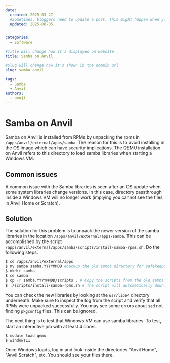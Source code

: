 ```yaml
---
date:
  created: 2025-03-27
  #Sometimes, bloggers need to update a post. This might happen when you make a mistake or when something changes that you need to reflect in the post. To indicate you have edited a post, you can include an updated date in the page header.
  updated: 2025-08-05


categories:
  - Software

#Title will change how it's displayed on website
title: Samba on Anvil

#Slug will change how it's shown in the domain url
slug: samba_anvil

tags:
  - Samba
  - Anvil
authors:
  - amaji
---
```


# Samba on Anvil

Samba on Anvil is installed from RPMs by unpacking the rpms in `/apps/anvil/external/apps/samba`. The reason for this is to avoid installing in the OS image which can have security implications. The QEMU installation on Anvil refers to this directory to load samba libraries when starting a Windows VM.

<!-- more -->

## Common issues
A common issue with the Samba libraries is seen after an OS update when some system libraries change versions. In this case, directory passthrough inside a Windows VM will no longer work (implying you cannot see the files in Anvil Home or Scratch).

## Solution
The solution for this problem is to unpack the newer version of the samba libraries in the location `/apps/anvil/external/apps/samba`. This can be accomplished by the script `/apps/anvil/external/apps/samba/scripts/install-samba-rpms.sh`. Do the following steps.

```bash
$ cd /apps/anvil/external/apps
$ mv samba samba.YYYYMMDD #backup the old samba directory for safekeeping
$ mkdir samba
$ cd samba
$ cp -r samba.YYYYMMDD/scripts . # Copy the scripts from the old samba directory
$ ./scripts/install-samba-rpms.sh # The script will automatically download the necessary RPMs, unpack them and place them in the proper location
```

You can check the new libraries by looking at the `usr/lib64` directory underneath. Make sure to inspect the log from the script and verify that all RPMs were unpacked successfully. You may see some errors about `sed` not finding `pkgconfig` files. This can be ignored.

The next thing is to test that Windows VM can use samba libraries. To test, start an interactive job with at least 4 cores.

```bash
$ module load qemu
$ windows11
```

Once Windows loads, log in and look inside the directories "Anvil Home", "Anvil Scratch", etc. You should see your files there.

